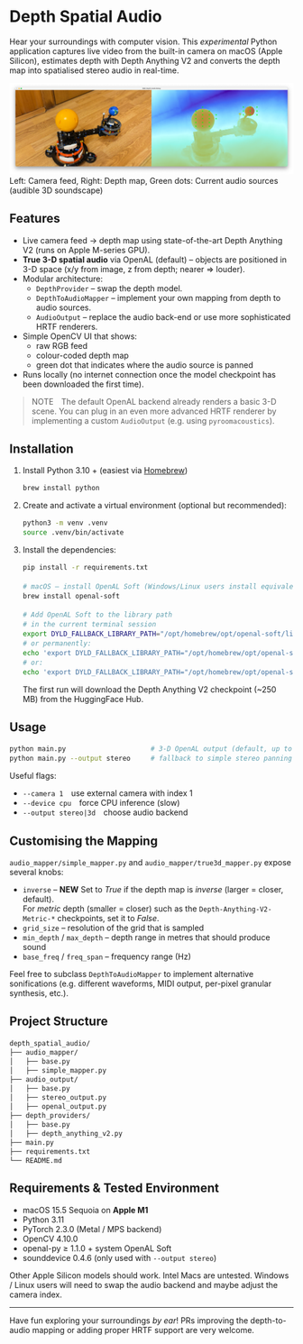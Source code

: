 # Depth Spatial Audio

Hear your surroundings with computer vision. This _experimental_ Python application captures live video from the built-in camera on macOS (Apple Silicon), estimates depth with Depth Anything V2 and converts the depth map into spatialised stereo audio in real-time.

![Screenshot](./assets/screenshot.png)
Left: Camera feed, Right: Depth map, Green dots: Current audio sources (audible 3D soundscape)

## Features

- Live camera feed → depth map using state-of-the-art Depth Anything V2 (runs on Apple M-series GPU).
- **True 3-D spatial audio** via OpenAL (default) – objects are positioned in 3-D space (x/y from image, z from depth; nearer ⇒ louder).
- Modular architecture:
  - `DepthProvider` – swap the depth model.
  - `DepthToAudioMapper` – implement your own mapping from depth to audio sources.
  - `AudioOutput` – replace the audio back-end or use more sophisticated HRTF renderers.
- Simple OpenCV UI that shows:
  - raw RGB feed
  - colour-coded depth map
  - green dot that indicates where the audio source is panned
- Runs locally (no internet connection once the model checkpoint has been downloaded the first time).

> NOTE The default OpenAL backend already renders a basic 3-D scene. You can plug in an even more advanced HRTF renderer by implementing a custom `AudioOutput` (e.g. using `pyroomacoustics`).

## Installation

1. Install Python 3.10 + (easiest via [Homebrew](https://brew.sh/))

   ```bash
   brew install python
   ```

2. Create and activate a virtual environment (optional but recommended):

   ```bash
   python3 -m venv .venv
   source .venv/bin/activate
   ```

3. Install the dependencies:

   ```bash
   pip install -r requirements.txt

   # macOS – install OpenAL Soft (Windows/Linux users install equivalent):
   brew install openal-soft

   # Add OpenAL Soft to the library path
   # in the current terminal session
   export DYLD_FALLBACK_LIBRARY_PATH="/opt/homebrew/opt/openal-soft/lib"
   # or permanently:
   echo 'export DYLD_FALLBACK_LIBRARY_PATH="/opt/homebrew/opt/openal-soft/lib:$DYLD_FALLBACK_LIBRARY_PATH"' >> ~/.zprofile   # zsh (default on macOS)
   # or:
   echo 'export DYLD_FALLBACK_LIBRARY_PATH="/opt/homebrew/opt/openal-soft/lib:$DYLD_FALLBACK_LIBRARY_PATH"' >> ~/.bash_profile   # for bash
   ```

   The first run will download the Depth Anything V2 checkpoint (~250 MB) from the HuggingFace Hub.

## Usage

```bash
python main.py                     # 3-D OpenAL output (default, up to 64 simultaneous voices)
python main.py --output stereo     # fallback to simple stereo panning
```

Useful flags:

- `--camera 1` use external camera with index 1
- `--device cpu` force CPU inference (slow)
- `--output stereo|3d` choose audio backend

## Customising the Mapping

`audio_mapper/simple_mapper.py` and `audio_mapper/true3d_mapper.py` expose several knobs:

- `inverse` – **NEW** Set to _True_ if the depth map is _inverse_ (larger = closer, default). \
  For _metric_ depth (smaller = closer) such as the `Depth-Anything-V2-Metric-*` checkpoints, set it to _False_.
- `grid_size` – resolution of the grid that is sampled
- `min_depth` / `max_depth` – depth range in metres that should produce sound
- `base_freq` / `freq_span` – frequency range (Hz)

Feel free to subclass `DepthToAudioMapper` to implement alternative sonifications (e.g. different waveforms, MIDI output, per-pixel granular synthesis, etc.).

## Project Structure

```
depth_spatial_audio/
├── audio_mapper/
│   ├── base.py
│   ├── simple_mapper.py
├── audio_output/
│   ├── base.py
│   ├── stereo_output.py
│   ├── openal_output.py
├── depth_providers/
│   ├── base.py
│   ├── depth_anything_v2.py
├── main.py
├── requirements.txt
└── README.md
```

## Requirements & Tested Environment

- macOS 15.5 Sequoia on **Apple M1**
- Python 3.11
- PyTorch 2.3.0 (Metal / MPS backend)
- OpenCV 4.10.0
- openal-py ≥ 1.1.0 + system OpenAL Soft
- sounddevice 0.4.6 (only used with `--output stereo`)

Other Apple Silicon models should work. Intel Macs are untested. Windows / Linux users will need to swap the audio backend and maybe adjust the camera index.

---

Have fun exploring your surroundings _by ear_! PRs improving the depth-to-audio mapping or adding proper HRTF support are very welcome.
